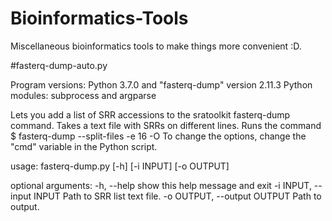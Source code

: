 # Bioinformatics-Tools
Miscellaneous bioinformatics tools to make things more convenient :D.


#fasterq-dump-auto.py

Program versions: Python 3.7.0 and "fasterq-dump" version 2.11.3
Python modules: subprocess and argparse

Lets you add a list of SRR accessions to the sratoolkit fasterq-dump command. Takes a text file with SRRs on different lines. 
Runs the command $ fasterq-dump --split-files -e 16 -O <output directory> <SRR>
To change the options, change the "cmd" variable in the Python script.

usage: fasterq-dump.py [-h] [-i INPUT] [-o OUTPUT]

optional arguments:
  -h, --help            show this help message and exit
  -i INPUT, --input INPUT
                        Path to SRR list text file.
  -o OUTPUT, --output OUTPUT
                        Path to output.
